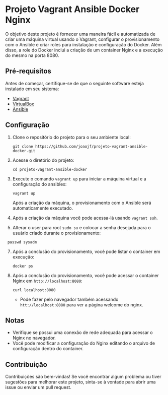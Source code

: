 # Projeto Vagrant Ansible Docker Nginx

O objetivo deste projeto é fornecer uma maneira fácil e automatizada de criar uma máquina virtual usando o Vagrant, configurar o provisionamento com o Ansible e criar roles para instalação e configuração do Docker. Além disso, a role do Docker inclui a criação de um container Nginx e a execução do mesmo na porta 8080.

## Pré-requisitos

Antes de começar, certifique-se de que o seguinte software esteja instalado em seu sistema:

- [Vagrant](https://www.vagrantup.com/downloads)
- [VirtualBox](https://www.virtualbox.org/wiki/Downloads)
- [Ansible](https://docs.ansible.com/ansible/latest/installation_guide/intro_installation.html)

## Configuração

1. Clone o repositório do projeto para o seu ambiente local:

   ```shell
   git clone https://github.com/joaojf/projeto-vagrant-ansible-docker.git

2. Acesse o diretório do projeto:
   ```shell
   cd projeto-vagrant-ansible-docker

3. Execute o comando `vagrant up` para iniciar a máquina virtual e a configuração do ansiblex:
   ```shell
   vagrant up
   ```
   Após a criação da máquina, o provisionamento com o Ansible será automaticamente executado.
4. Após a criação da máquina você pode acessa-lá usando `vagrant ssh`.
5. Alterar o user para root `sudo su` e colocar a senha desejada para o usuário criado durante o provisionamento:
  ```shell
   passwd sysadm
  ```
7. Após a conclusão do provisionamento, você pode listar o container em execução:
   ```shell
   docker ps
   ```
8. Após a conclusão do provisionamento, você pode acessar o container Nginx em `http://localhost:8080`:
   ```shell
   curl localhost:8080
   ```
   - Pode fazer pelo navegador também acessando `htt://localhost:8080` para ver a página welcome do nginx.

## Notas

- Verifique se possui uma conexão de rede adequada para acessar o Nginx no navegador.
- Você pode modificar a configuração do Nginx editando o arquivo de configuração dentro do container.

## Contribuição
Contribuições são bem-vindas! Se você encontrar algum problema ou tiver sugestões para melhorar este projeto, sinta-se à vontade para abrir uma issue ou enviar um pull request.
